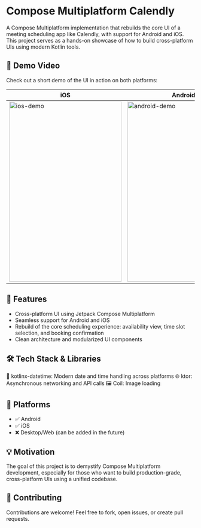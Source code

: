 # Compose Multiplatform Calendly

A Compose Multiplatform implementation that rebuilds the core UI of a meeting scheduling app like Calendly, with support for Android and iOS.
This project serves as a hands-on showcase of how to build cross-platform UIs using modern Kotlin tools.

## 🎥 Demo Video
Check out a short demo of the UI in action on both platforms:

| iOS                                                                   | Android                                                                       |
|-----------------------------------------------------------------------|-------------------------------------------------------------------------------|
| <img src="art/ios-demo.gif" alt="ios-demo" width="300" height="480"/> | <img src="art/android-demo.gif" alt="android-demo" width="300" height="480"/> | 

## 🚀 Features
- Cross-platform UI using Jetpack Compose Multiplatform
- Seamless support for Android and iOS
- Rebuild of the core scheduling experience: availability view, time slot selection, and booking confirmation
- Clean architecture and modularized UI components

## 🛠️ Tech Stack & Libraries
🔗 kotlinx-datetime: Modern date and time handling across platforms
🌐 ktor: Asynchronous networking and API calls
🖼️ Coil: Image loading

## 📱 Platforms
- ✅ Android
- ✅ iOS
- ❌ Desktop/Web (can be added in the future)

## 💡 Motivation
The goal of this project is to demystify Compose Multiplatform development, especially for those who want to build production-grade, cross-platform UIs using a unified codebase.

## 🙌 Contributing
Contributions are welcome! Feel free to fork, open issues, or create pull requests.
